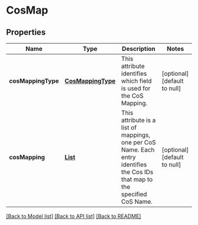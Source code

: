 # CosMap
## Properties

Name | Type | Description | Notes
------------ | ------------- | ------------- | -------------
**cosMappingType** | [**CosMappingType**](CosMappingType.md) | This attribute identifies which field is used for the CoS Mapping. | [optional] [default to null]
**cosMapping** | [**List**](CosIdentifier.md) | This attribute is a list of mappings, one per CoS Name.  Each entry identifies the Cos IDs that map to the specified CoS Name. | [optional] [default to null]

[[Back to Model list]](../README.md#documentation-for-models) [[Back to API list]](../README.md#documentation-for-api-endpoints) [[Back to README]](../README.md)

